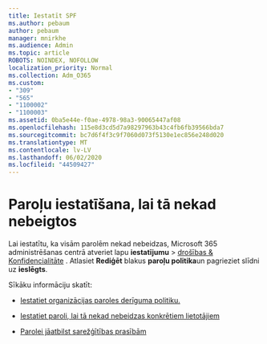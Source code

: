 ```yaml
---
title: Iestatīt SPF
ms.author: pebaum
author: pebaum
manager: mnirkhe
ms.audience: Admin
ms.topic: article
ROBOTS: NOINDEX, NOFOLLOW
localization_priority: Normal
ms.collection: Adm_O365
ms.custom:
- "309"
- "565"
- "1100002"
- "1100003"
ms.assetid: 0ba5e44e-f0ae-4978-98a3-90065447af08
ms.openlocfilehash: 115e8d3cd5d7a98297963b43c4fb6fb39566bda7
ms.sourcegitcommit: bc7d6f4f3c9f7060d073f5130e1ec856e248d020
ms.translationtype: MT
ms.contentlocale: lv-LV
ms.lasthandoff: 06/02/2020
ms.locfileid: "44509427"
---
```

# <a name="set-passwords-to-never-expire"></a>Paroļu iestatīšana, lai tā nekad nebeigtos

Lai iestatītu, ka visām parolēm nekad nebeidzas, Microsoft 365 administrēšanas centrā atveriet lapu **iestatījumu**  >  [drošības &amp; Konfidencialitāte](https://portal.office.com/adminportal/home#/settings/security) . Atlasiet **Rediģēt** blakus **paroļu politika**un pagrieziet slīdni uz **ieslēgts**.
  
Sīkāku informāciju skatīt: 

- [Iestatiet organizācijas paroles derīguma politiku.](https://docs.microsoft.com/microsoft-365/admin/manage/set-password-expiration-policy)
  
- [Iestatiet paroli, lai tā nekad nebeidzas konkrētiem lietotājiem](https://docs.microsoft.com/microsoft-365/admin/add-users/set-password-to-never-expire)

- [Parolei jāatbilst sarežģītības prasībām](https://docs.microsoft.com/windows/security/threat-protection/security-policy-settings/password-must-meet-complexity-requirements)
  